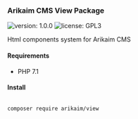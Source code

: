 ### Arikaim CMS View Package
![version: 1.0.0](https://img.shields.io/github/release/arikaim/view.svg)
![license: GPL3](https://img.shields.io/badge/License-GPLv3-blue.svg)
     
Html components system for Arikaim CMS
     
#### Requirements 
  * PHP 7.1


#### Install

```bash

composer require arikaim/view

```
